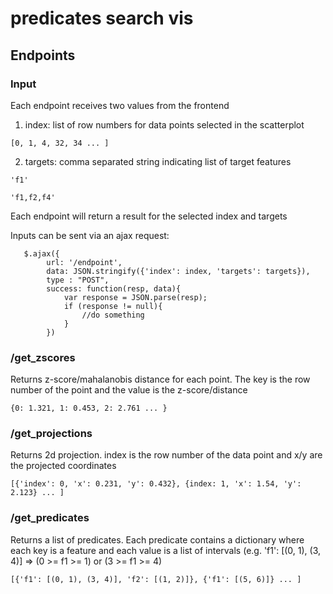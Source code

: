 # predicates search vis

## Endpoints

### Input
Each endpoint receives two values from the frontend

1) index: list of row numbers for data points selected in the scatterplot

`[0, 1, 4, 32, 34 ... ]`

2) targets: comma separated string indicating list of target features

`'f1'`

`'f1,f2,f4'`

Each endpoint will return a result for the selected index and targets

Inputs can be sent via an ajax request:

```
   $.ajax({
        url: '/endpoint',
        data: JSON.stringify({'index': index, 'targets': targets}),
        type : "POST",
        success: function(resp, data){
            var response = JSON.parse(resp);
            if (response != null){
                //do something
            }
        })
```

### /get_zscores
Returns z-score/mahalanobis distance for each point. The key is the row number of the point and the value is the z-score/distance

`{0: 1.321, 1: 0.453, 2: 2.761 ... }`

### /get_projections
Returns 2d projection. index is the row number of the data point and x/y are the projected coordinates

`[{'index': 0, 'x': 0.231, 'y': 0.432}, {index: 1, 'x': 1.54, 'y': 2.123} ... ]`

### /get_predicates
Returns a list of predicates. Each predicate contains a dictionary where each key is a feature and each value is a list of intervals (e.g. 'f1': [(0, 1), (3, 4)] => (0 >= f1 >= 1) or (3 >= f1 >= 4)

```[{'f1': [(0, 1), (3, 4)], 'f2': [(1, 2)]}, {'f1': [(5, 6)]} ... ]```
